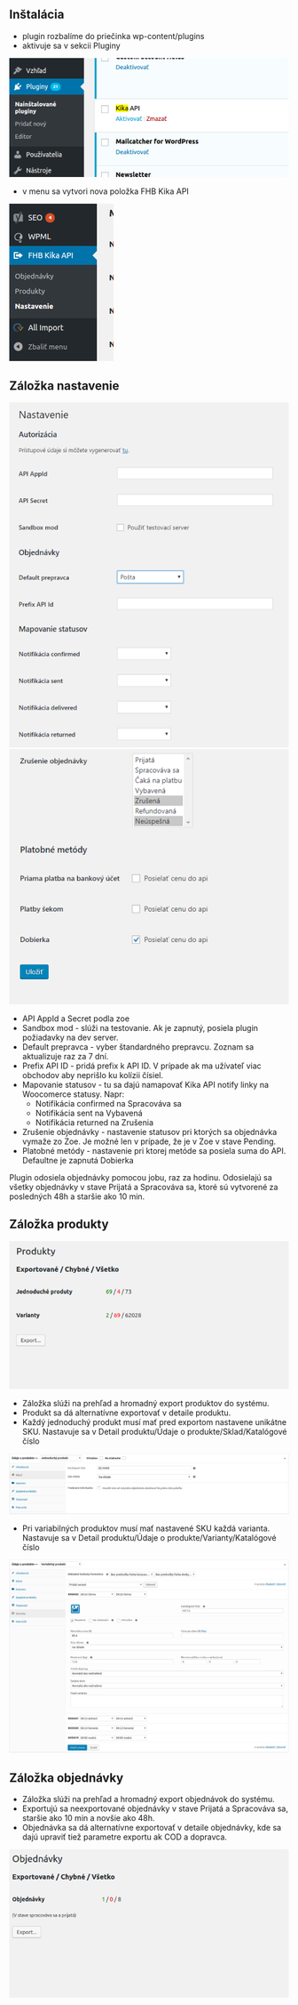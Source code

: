Inštalácia
-----------

- plugin rozbalíme do priečinka wp-content/plugins
- aktivuje sa v sekcii Pluginy

![](images/plugin.png)

- v menu sa vytvori nova položka FHB Kika API

![](images/menu.png)

Záložka nastavenie
------------------

![](images/setting.png)
![](images/setting2.png)

- API AppId a Secret podla zoe
- Sandbox mod - slúži na testovanie. Ak je zapnutý, posiela plugin požiadavky na dev server.
- Default prepravca - vyber štandardného prepravcu. Zoznam sa aktualizuje raz za 7 dní.
- Prefix API ID - pridá prefix k API ID. V prípade ak ma užívateľ viac obchodov aby neprišlo ku kolízii čísiel. 
- Mapovanie statusov - tu sa dajú namapovať Kika API notify linky na Woocomerce statusy. Napr: 
   - Notifikácia confirmed na Spracováva sa
   - Notifikácia sent na Vybavená
   - Notifikácia returned na Zrušenia
- Zrušenie objednávky - nastavenie statusov pri ktorých sa objednávka vymaže zo Zoe. Je možné len v prípade, že je v Zoe v stave Pending.
- Platobné metódy - nastavenie pri ktorej metóde sa posiela suma do API. Defaultne je zapnutá Dobierka

Plugin odosiela objednávky pomocou jobu, raz za hodinu. Odosielajú sa všetky objednávky v stave Prijatá a Spracováva sa, ktoré sú vytvorené za posledných 48h a staršie ako 10 min.

Záložka produkty
----------------

![](images/product.png)

- Záložka slúži na prehľad a hromadný export produktov do systému.
- Produkt sa dá alternatívne exportovať v detaile produktu.
- Každý jednoduchý produkt musí mať pred exportom nastavene unikátne SKU. Nastavuje sa v Detail produktu/Údaje o produkte/Sklad/Katalógové číslo

![](images/simple.png)

- Pri variabilných produktov musí mať nastavené SKU každá varianta. Nastavuje sa v Detail produktu/Údaje o produkte/Varianty/Katalógové číslo

![](images/variable.png)

Záložka objednávky
------------------

- Záložka slúži na prehľad a hromadný export objednávok do systému.
- Exportujú sa neexportované objednávky v stave Prijatá a Spracováva sa, staršie ako 10 min a novšie ako 48h.
- Objednávka sa dá alternatívne exportovať v detaile objednávky, kde sa dajú upraviť tiež parametre exportu ak COD a dopravca.

![](images/order.png)